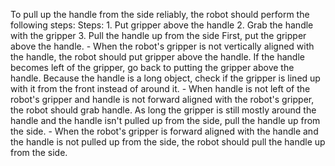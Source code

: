 To pull up the handle from the side reliably, the robot should perform the following steps:
    Steps:  1. Put gripper above the handle  2. Grab the handle with the gripper  3. Pull the handle up from the side
    First, put the gripper above the handle.
    - When the robot's gripper is not vertically aligned with the handle, the robot should put gripper above the handle.
    If the handle becomes left of the gripper, go back to putting the gripper above the handle. Because the handle is a long object, check if the gripper is lined up with it from the front instead of around it.
    - When handle is not left of the robot's gripper and handle is not forward aligned with the robot's gripper, the robot should grab handle.
    As long the gripper is still mostly around the handle and the handle isn't pulled up from the side, pull the handle up from the side.
    - When the robot's gripper is forward aligned with the handle and the handle is not pulled up from the side, the robot should pull the handle up from the side.